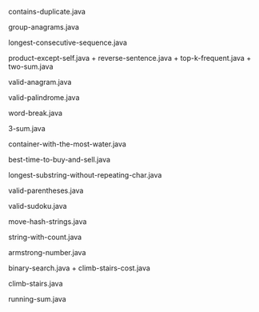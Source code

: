 contains-duplicate.java

group-anagrams.java

longest-consecutive-sequence.java

product-except-self.java
+
reverse-sentence.java
+
top-k-frequent.java
+
two-sum.java

valid-anagram.java

valid-palindrome.java

word-break.java

3-sum.java

container-with-the-most-water.java

best-time-to-buy-and-sell.java

longest-substring-without-repeating-char.java

valid-parentheses.java

valid-sudoku.java

move-hash-strings.java

string-with-count.java

armstrong-number.java

binary-search.java
+
climb-stairs-cost.java

climb-stairs.java

running-sum.java